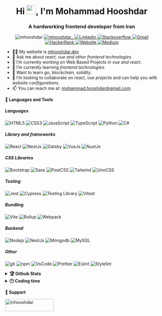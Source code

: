 <h1 align="center">Hi <img src="https://emojis.slackmojis.com/emojis/images/1531849430/4246/blob-sunglasses.gif?1531849430" width="30"/>, I'm Mohammad Hooshdar</h1>
<h3 align="center">A hardworking frontend developer from Iran</h3>

<p align="center">
  <img src="https://komarev.com/ghpvc/?username=mhooshdar&label=Profile%20views&color=6a44f2&style=flat-square" alt="mhooshdar" />
  <a href="https://twitter.com/mhooshdar_" target="blank">
    <img src="https://img.shields.io/twitter/follow/mhooshdar_?logo=twitter&style=flat-square&color=1a76c7" alt="mhooshdar_" />
  </a>
  <a href="https://www.linkedin.com/in/mhooshdar/" target="blank">
    <img alt="Linkedin" src="https://img.shields.io/badge/-mhooshdar-0077B5?style=flat-square&logo=linkedin&logoColor=white" />
  </a>
  <a href="https://stackoverflow.com/users/9226304" target="blank">
    <img alt="Stackoverflow" src="https://img.shields.io/badge/-mhooshdar-E37A28?style=flat-square&logo=stackoverflow&logoColor=white" />
  </a>
  <a href="mailto:mohammad.hooshdar@gmail.com" target="blank">
    <img alt="Gmail" src="https://img.shields.io/badge/-Gmail-D14836?style=flat-square&logo=gmail&logoColor=white" />
  </a>
  <a href="https://www.hackerrank.com/mhooshdar" target="blank">
    <img alt="HackerRank" src="https://img.shields.io/badge/-HackerRank-2EC866?style=flat-square&logo=hackerrank&logoColor=white" />
  </a>
  <a href="https://mhooshdar.dev" target="blank">
    <img alt="Website" src="https://img.shields.io/badge/-Website-000000?style=flat-square&logo=about.me&logoColor=white" />
  </a>
  <a href="https://medium.com/@mhooshdar" target="blank">
    <img alt="Medium" src="https://img.shields.io/badge/-Medium-12100E?style=flat-square&logo=medium&logoColor=white" />
  </a>
</p>

- 👨‍💻 My website is [mhooshdar.dev](mhooshdar.dev)
- 💬 Ask me about *react, vue and other frontend technologies*
- 🔭 I’m currently working on Web Based Projects in *vue and react*.
- 🌱 I’m currently learning *frontend technologies*.
- 🏫 Want to learn *go, blockchain, solidity*.
- 👯 I’m looking to collaborate on *react, vue projects* and can help you with *website configurations*.
- 📫 You can reach me at: mohammad.hooshdar@gmail.com

<b>🚀 Languages and Tools</b>
<br/>
<p align="left">
  <h5>Languages</h5>
  <p>
    <img alt="HTML5" src="https://img.shields.io/badge/-HTML5-E34F26?style=flat-square&logo=html5&logoColor=white" />
    <img alt="CSS3" src="https://img.shields.io/badge/-CSS3-264DE4?style=flat-square&logo=css3&logoColor=white" />
    <img alt="JavaScript" src="https://img.shields.io/badge/-Javascript-EBD41B?style=flat-square&logo=javascript&logoColor=white" />
    <img alt="TypeScript" src="https://img.shields.io/badge/-TypeScript-007ACC?style=flat-square&logo=typescript&logoColor=white" />
    <img alt="Python" src="https://img.shields.io/badge/-Python-346D9C?style=flat-square&logo=python&logoColor=white" />
    <img alt="C#" src="https://img.shields.io/badge/-C%23-290165?style=flat-square&logo=csharp&logoColor=white" />
  </p>
  <h5>Library and frameworks</h5>
  <p>
    <img alt="React" src="https://img.shields.io/badge/-React-45b8d8?style=flat-square&logo=react&logoColor=white" />
    <img alt="NextJs" src="https://img.shields.io/badge/-NextJs-000000?style=flat-square&logo=next.js&logoColor=white" />
    <img alt="Gatsby" src="https://img.shields.io/badge/-Gatsby-603092?style=flat-square&logo=gatsby&logoColor=white" />
    <img alt="VueJs" src="https://img.shields.io/badge/-VueJs-3CAF7C?style=flat-square&logo=vue.js&logoColor=white" />
    <img alt="NuxtJs" src="https://img.shields.io/badge/-NuxtJs-03D17B?style=flat-square&logo=nuxt.js&logoColor=white" />
  </p>
  <h5>CSS Libraries</h5>
  <p>
    <img alt="Bootstrap" src="https://img.shields.io/badge/-Bootstrap-563D7C?style=flat-square&logo=bootstrap&logoColor=white" /> 
    <img alt="Sass" src="https://img.shields.io/badge/-Sass-CC6699?style=flat-square&logo=sass&logoColor=white" />
    <img alt="PostCSS" src="https://img.shields.io/badge/-PostCSS-D2360B?style=flat-square&logo=postcss&logoColor=white" />
    <img alt="Tailwind" src="https://img.shields.io/badge/-Tailwind-38B2AC?style=flat-square&logo=tailwindcss&logoColor=white" />
    <img alt="UnoCSS" src="https://img.shields.io/badge/-UnoCSS-B8B8B8?style=flat-square&logo=unocss&logoColor=white" />
  </p>
  <h5>Testing</h5>
  <p>
    <img alt="Jest" src="https://img.shields.io/badge/-Jest-913E56?style=flat-square&logo=jest&logoColor=white" />
    <img alt="Cypress" src="https://img.shields.io/badge/-Cypress-3A3A3A?style=flat-square&logo=cypress&logoColor=white" />
    <img alt="Testing Library" src="https://img.shields.io/badge/-Testing Library-DC1B24?style=flat-square&logo=testing-library&logoColor=white" />
    <img alt="Vitest" src="https://img.shields.io/badge/-Vitest-FCC72B?style=flat-square&logo=vitest&logoColor=white" />
  </p>
  <h5>Bundling</h5>
  <p>
    <img alt="Vite" src="https://img.shields.io/badge/-Vite-9755EF?style=flat-square&logo=vite&logoColor=white" />
    <img alt="Rollup" src="https://img.shields.io/badge/-Rollup-EC4A3F?style=flat-square&logo=rollup.js&logoColor=white" />
    <img alt="Webpack" src="https://img.shields.io/badge/-Webpack-8DD6F9?style=flat-square&logo=webpack&logoColor=white" />
  </p>
  <h5>Backend</h5>
  <p>
    <img alt="Nodejs" src="https://img.shields.io/badge/-Nodejs-43853d?style=flat-square&logo=Node.js&logoColor=white" />
    <img alt="NestJs" src="https://img.shields.io/badge/-NestJs-ea2845?style=flat-square&logo=nestjs&logoColor=white" />
    <img alt="Mongodb" src="https://img.shields.io/badge/-MongoDb-016246?style=flat-square&logo=mongodb&logoColor=white" />
    <img alt="MySQL" src="https://img.shields.io/badge/-MySQL-32619D?style=flat-square&logo=mysql&logoColor=white" />
  </p>
  <h5>Other</h5>
  <p>
    <img alt="git" src="https://img.shields.io/badge/-Git-F05032?style=flat-square&logo=git&logoColor=white" />
    <img alt="npm" src="https://img.shields.io/badge/-NPM-CB3837?style=flat-square&logo=npm&logoColor=white" />
    <img alt="VsCode" src="https://img.shields.io/badge/-VsCode-2A78AF?style=flat-square&logo=visualstudiocode&logoColor=white" />
    <img alt="Prettier" src="https://img.shields.io/badge/-Prettier-1A2C34?style=flat-square&logo=prettier&logoColor=white" />
    <img alt="Eslint" src="https://img.shields.io/badge/-Eslint-3730C6?style=flat-square&logo=eslint&logoColor=white" />
    <img alt="Stylelint" src="https://img.shields.io/badge/-Stylelint-000000?style=flat-square&logo=stylelint&logoColor=white" />
  </p>
</p>

<details>
  <summary>
    <b>🏆 Github Stats</b>
  </summary>
  <br/>
  <p align="left">
    <img src="http://github-readme-streak-stats.herokuapp.com?user=mhooshdar&theme=dracula" width="45%">
    <img src="https://github-readme-stats.vercel.app/api?username=mhooshdar&show_icons=true&theme=dracula" width="45%">
    <img src="https://github-readme-stats.vercel.app/api/top-langs/?username=mhooshdar&layout=compact&theme=dracula">
  </p>
</details>

<details>
  <summary>
    <b>🕛 Coding time</b>
  </summary>
  <br/>
  <!--START_SECTION:waka-->
  <!--END_SECTION:waka-->
</details>

<b align="left">🧉 Support</b>
<p><a href="https://www.buymeacoffee.com/mhooshdar"> <img align="left" src="https://cdn.buymeacoffee.com/buttons/v2/default-yellow.png" height="40" width="160" alt="mhooshdar" /></a></p>
